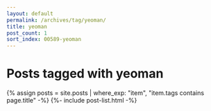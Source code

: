 ```yaml
---
layout: default
permalink: /archives/tag/yeoman/
title: yeoman
post_count: 1
sort_index: 00589-yeoman
---
```

<h1 class="page-heading">Posts tagged with yeoman</h1>
{% assign posts = site.posts | where_exp: "item", "item.tags contains page.title" -%}
{%- include post-list.html -%}
